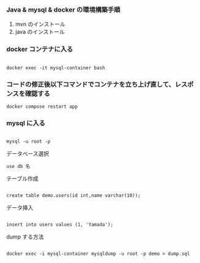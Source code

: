 ### Java & mysql & docker の環境構築手順

1. mvn のインストール
2. java のインストール

### docker コンテナに入る

```

docker exec -it mysql-container bash
```

### コードの修正後以下コマンドでコンテナを立ち上げ直して、レスポンスを確認する

```
docker compose restart app
```

### mysql に入る

```

mysql -u root -p
```

データベース選択

```
use db 名
```

テーブル作成

```

create table demo.users(id int,name varchar(10));
```

データ挿入

```

insert into users values (1, 'Yamada');
```

dump する方法

```

docker exec -i mysql-container mysqldump -u root -p demo > dump.sql
```
